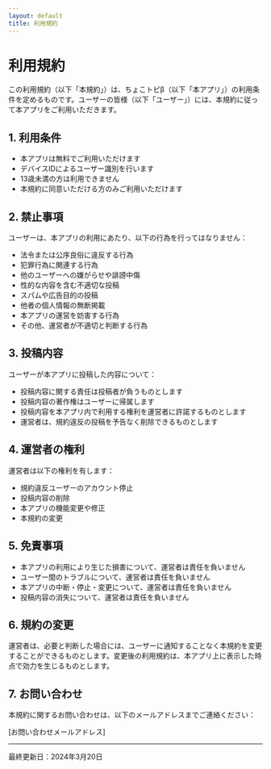 ```yaml
---
layout: default
title: 利用規約
---
```


# 利用規約

この利用規約（以下「本規約」）は、ちょこトピβ（以下「本アプリ」）の利用条件を定めるものです。ユーザーの皆様（以下「ユーザー」）には、本規約に従って本アプリをご利用いただきます。

## 1. 利用条件

- 本アプリは無料でご利用いただけます
- デバイスIDによるユーザー識別を行います
- 13歳未満の方は利用できません
- 本規約に同意いただける方のみご利用いただけます

## 2. 禁止事項

ユーザーは、本アプリの利用にあたり、以下の行為を行ってはなりません：

- 法令または公序良俗に違反する行為
- 犯罪行為に関連する行為
- 他のユーザーへの嫌がらせや誹謗中傷
- 性的な内容を含む不適切な投稿
- スパムや広告目的の投稿
- 他者の個人情報の無断掲載
- 本アプリの運営を妨害する行為
- その他、運営者が不適切と判断する行為

## 3. 投稿内容

ユーザーが本アプリに投稿した内容について：

- 投稿内容に関する責任は投稿者が負うものとします
- 投稿内容の著作権はユーザーに帰属します
- 投稿内容を本アプリ内で利用する権利を運営者に許諾するものとします
- 運営者は、規約違反の投稿を予告なく削除できるものとします

## 4. 運営者の権利

運営者は以下の権利を有します：

- 規約違反ユーザーのアカウント停止
- 投稿内容の削除
- 本アプリの機能変更や修正
- 本規約の変更

## 5. 免責事項

- 本アプリの利用により生じた損害について、運営者は責任を負いません
- ユーザー間のトラブルについて、運営者は責任を負いません
- 本アプリの中断・停止・変更について、運営者は責任を負いません
- 投稿内容の消失について、運営者は責任を負いません

## 6. 規約の変更

運営者は、必要と判断した場合には、ユーザーに通知することなく本規約を変更することができるものとします。変更後の利用規約は、本アプリ上に表示した時点で効力を生じるものとします。

## 7. お問い合わせ

本規約に関するお問い合わせは、以下のメールアドレスまでご連絡ください：

[お問い合わせメールアドレス]

---

最終更新日：2024年3月20日 